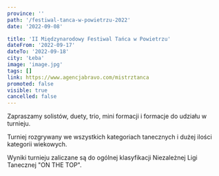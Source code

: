 ```yaml
---
province: ''
path: '/festiwal-tanca-w-powietrzu-2022'
date: '2022-09-08'

title: 'II Międzynarodowy Festiwal Tańca w Powietrzu'
dateFrom: '2022-09-17'
dateTo: '2022-09-18'
city: 'Łeba'
image: 'image.jpg'
tags: []
link: https://www.agencjabravo.com/mistrztanca
promoted: false
visible: true
cancelled: false
---
```

Zapraszamy solistów, duety, trio, mini formacji i formacje do udziału w turnieju.

Turniej rozgrywany we wszystkich kategoriach tanecznych i dużej ilości kategorii wiekowych.

Wyniki turnieju zaliczane są do ogólnej klasyfikacji Niezależnej Ligi Tanecznej "ON THE TOP".
